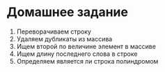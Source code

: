 # Домашнее задание

1. Переворачиваем строку
2. Удаляем дубликаты из массива
3. Ищем второй по величине элемент в массиве
4. Ищем длину последнего слова в строке
5. Определяем является ли строка полиндромом